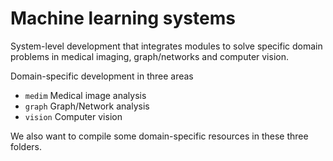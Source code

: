 # Machine learning systems

System-level development that integrates modules to solve specific domain problems in medical imaging, graph/networks and computer vision.

Domain-specific development in three areas

* `medim` Medical image analysis
* `graph` Graph/Network analysis
* `vision` Computer vision  

We also want to compile some domain-specific resources in these three folders.